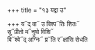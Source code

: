 +++
title = "१३ यद्वा उ"

+++
य᳓द् वा᳓ उ विश्प᳓तिः शितः᳓  
सु᳓प्रीतो म᳓नुषो विशि᳓  
वि᳓श्वे᳓द् अग्निः᳓ प्र᳓ति र᳓क्षांसि सेधति